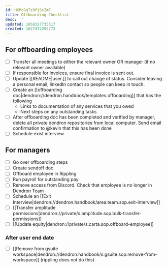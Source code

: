 ```yaml
---
id: HXMc8qTz9fjSrZmF
title: Offboarding Checklist
desc: ''
updated: 1658327735317
created: 1627472295773
---
```


## For offboarding employees
- [ ] Transfer all meetings to either the relevant owner OR manager (if no relevant owner available)
- [ ] If responsible for invoices, ensure final invoice is sent out. 
- [ ] Update [[README|user.<alias>]] to call out change of status. Consider leaving a personal email, linkedIn contact so people can keep in touch.
- [ ] Create an [[offboarding doc|dendron://dendron.handbook/templates.offboarding]] that has the following 
  - Links to documentation of any services that you owed
  - Next steps on any outstanding tasks
- [ ] After offboarding doc has been completed and verified by manager, delete all private dendron repositories from local computer. Send email confirmation to @kevin that this has been done
- [ ] Schedule exist interview

## For managers
- [ ] Go over offboarding steps
- [ ] Create sendoff doc 
- [ ] Offboard employee in Rippling 
- [ ] Run payroll for outstanding pay
- [ ] Remove access from Discord. Check that employee is no longer in Dendron Team 
- [ ] Schedule an [[Exit Interview|dendron://dendron.handbook/area.team.sop.exit-interview]]
- [ ] [[Transfer amplitude permissions|dendron://private/s.amplitude.sop.bulk-transfer-permissions]]
- [ ] [[Update equity|dendron://private/s.carta.sop.offboard-employee]]

### After user end date
- [ ] [[Remove from gsuite workspace|dendron://dendron.handbook/s.gsuite.sop.remove-from-workspace]] (rippling does not do this)
